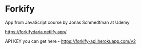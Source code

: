 # Forkify
App from JavaScript course by Jonas Schmedtman at Udemy

https://forkifydaria.netlify.app/

API KEY you can get here - https://forkify-api.herokuapp.com/v2
